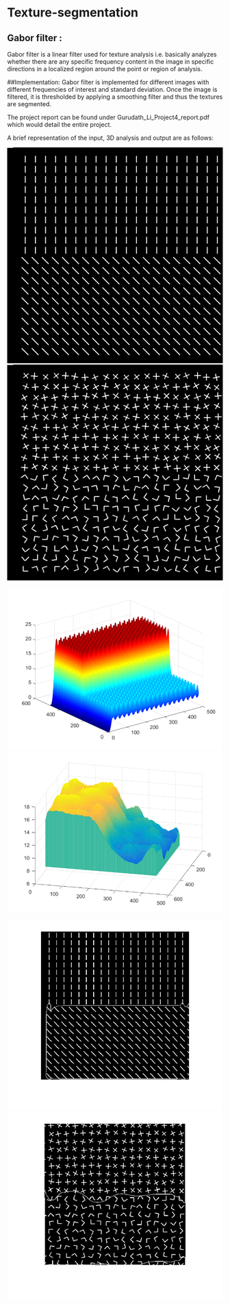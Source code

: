 # Texture-segmentation
## Gabor filter :
Gabor filter is a linear filter used for texture analysis i.e. basically analyzes whether there are any specific frequency content in the image in specific directions in a localized region around the point or region of analysis. 

##Implementation:
Gabor filter is implemented for different images with different frequencies of interest and standard deviation. Once the image is filtered, it is thresholded by applying a smoothing filter and thus the textures are segmented. 

The project report can be found under Gurudath_Li_Project4_report.pdf which would detail the entire project. 

A brief representation of the input, 3D analysis and output are as follows:

![alt text](input_texture2.gif "texture1 image")
![alt text](input_texture1.gif "texture2 image")

![alt text](/Visualization_images/texture2_gabor_3d.png "texture1 image")
![alt text](/Visualization_images/texture1_gabor_3d.png "texture2 image")

![alt text](/Visualization_images/texture2_segment.png "texture1 image")
![alt text](/Visualization_images/texture1_segment.png "texture2 image")
